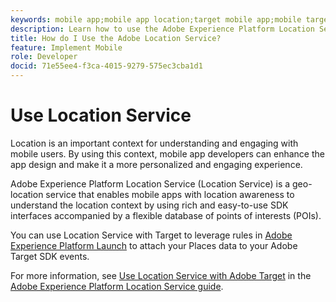 ```yaml
---
keywords: mobile app;mobile app location;target mobile app;mobile target locations;location service;adobe experience cloud location service;pois;points of interest;sdk;location
description: Learn how to use the Adobe Experience Platform Location Service to enable your mobile apps with location awareness.
title: How do I Use the Adobe Location Service?
feature: Implement Mobile
role: Developer
docid: 71e55ee4-f3ca-4015-9279-575ec3cba1d1
---
```


# Use Location Service

Location is an important context for understanding and engaging with mobile users. By using this context, mobile app developers can enhance the app design and make it a more personalized and engaging experience.

Adobe Experience Platform Location Service (Location Service) is a geo-location service that enables mobile apps with location awareness to understand the location context by using rich and easy-to-use SDK interfaces accompanied by a flexible database of points of interests (POIs).

You can use Location Service with Target to leverage rules in [Adobe Experience Platform Launch](https://experienceleague.adobe.com/docs/launch/using/overview.html) to attach your Places data to your Adobe Target SDK events.

For more information, see [Use Location Service with Adobe Target](https://experienceleague.adobe.com/docs/places/using/use-places-with-other-solutions/places-target/places-target.html) in the [Adobe Experience Platform Location Service guide](https://experienceleague.adobe.com/docs/places/using/home.html).
